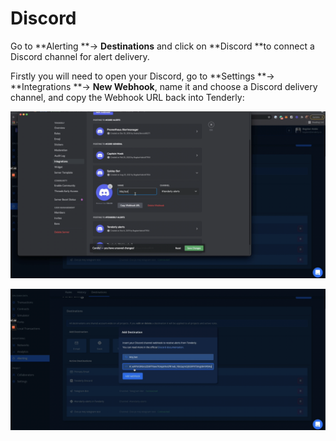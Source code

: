 # Discord

Go to **Alerting **-> **Destinations** and click on **Discord **to connect a Discord channel for alert delivery. 

Firstly you will need to open your Discord, go to **Settings **-> **Integrations **-> **New Webhook**, name it and choose a Discord delivery channel, and copy the Webhook URL back into Tenderly:

![](<../../../../.gitbook/assets/Screenshot 2021-10-15 at 11.07.45.png>)

![](<../../../../.gitbook/assets/Screenshot 2021-10-15 at 11.08.46.png>)

